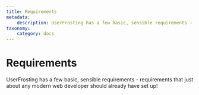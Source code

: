 ```yaml
---
title: Requirements
metadata:
    description: UserFrosting has a few basic, sensible requirements - requirements that just about any modern web developer should already have set up!
taxonomy:
    category: docs
---
```


# Requirements

UserFrosting has a few basic, sensible requirements - requirements that just about any modern web developer should already have set up!
